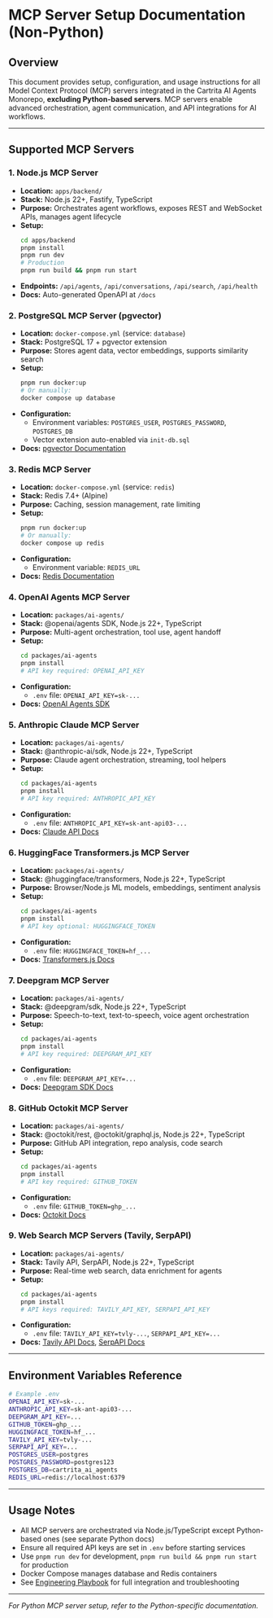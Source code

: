 # MCP Server Setup Documentation (Non-Python)

## Overview

This document provides setup, configuration, and usage instructions for all Model Context Protocol (MCP) servers integrated in the Cartrita AI Agents Monorepo, **excluding Python-based servers**. MCP servers enable advanced orchestration, agent communication, and API integrations for AI workflows.

---

## Supported MCP Servers

### 1. Node.js MCP Server
- **Location:** `apps/backend/`
- **Stack:** Node.js 22+, Fastify, TypeScript
- **Purpose:** Orchestrates agent workflows, exposes REST and WebSocket APIs, manages agent lifecycle
- **Setup:**
  ```bash
  cd apps/backend
  pnpm install
  pnpm run dev
  # Production
  pnpm run build && pnpm run start
  ```
- **Endpoints:** `/api/agents`, `/api/conversations`, `/api/search`, `/api/health`
- **Docs:** Auto-generated OpenAPI at `/docs`

### 2. PostgreSQL MCP Server (pgvector)
- **Location:** `docker-compose.yml` (service: `database`)
- **Stack:** PostgreSQL 17 + pgvector extension
- **Purpose:** Stores agent data, vector embeddings, supports similarity search
- **Setup:**
  ```bash
  pnpm run docker:up
  # Or manually:
  docker compose up database
  ```
- **Configuration:**
  - Environment variables: `POSTGRES_USER`, `POSTGRES_PASSWORD`, `POSTGRES_DB`
  - Vector extension auto-enabled via `init-db.sql`
- **Docs:** [pgvector Documentation](https://github.com/pgvector/pgvector)

### 3. Redis MCP Server
- **Location:** `docker-compose.yml` (service: `redis`)
- **Stack:** Redis 7.4+ (Alpine)
- **Purpose:** Caching, session management, rate limiting
- **Setup:**
  ```bash
  pnpm run docker:up
  # Or manually:
  docker compose up redis
  ```
- **Configuration:**
  - Environment variable: `REDIS_URL`
- **Docs:** [Redis Documentation](https://redis.io/docs/)

### 4. OpenAI Agents MCP Server
- **Location:** `packages/ai-agents/`
- **Stack:** @openai/agents SDK, Node.js 22+, TypeScript
- **Purpose:** Multi-agent orchestration, tool use, agent handoff
- **Setup:**
  ```bash
  cd packages/ai-agents
  pnpm install
  # API key required: OPENAI_API_KEY
  ```
- **Configuration:**
  - `.env` file: `OPENAI_API_KEY=sk-...`
- **Docs:** [OpenAI Agents SDK](https://openai.github.io/openai-agents-js/)

### 5. Anthropic Claude MCP Server
- **Location:** `packages/ai-agents/`
- **Stack:** @anthropic-ai/sdk, Node.js 22+, TypeScript
- **Purpose:** Claude agent orchestration, streaming, tool helpers
- **Setup:**
  ```bash
  cd packages/ai-agents
  pnpm install
  # API key required: ANTHROPIC_API_KEY
  ```
- **Configuration:**
  - `.env` file: `ANTHROPIC_API_KEY=sk-ant-api03-...`
- **Docs:** [Claude API Docs](https://docs.claude.com/)

### 6. HuggingFace Transformers.js MCP Server
- **Location:** `packages/ai-agents/`
- **Stack:** @huggingface/transformers, Node.js 22+, TypeScript
- **Purpose:** Browser/Node.js ML models, embeddings, sentiment analysis
- **Setup:**
  ```bash
  cd packages/ai-agents
  pnpm install
  # API key optional: HUGGINGFACE_TOKEN
  ```
- **Configuration:**
  - `.env` file: `HUGGINGFACE_TOKEN=hf_...`
- **Docs:** [Transformers.js Docs](https://huggingface.co/docs/hub/en/transformers-js)

### 7. Deepgram MCP Server
- **Location:** `packages/ai-agents/`
- **Stack:** @deepgram/sdk, Node.js 22+, TypeScript
- **Purpose:** Speech-to-text, text-to-speech, voice agent orchestration
- **Setup:**
  ```bash
  cd packages/ai-agents
  pnpm install
  # API key required: DEEPGRAM_API_KEY
  ```
- **Configuration:**
  - `.env` file: `DEEPGRAM_API_KEY=...`
- **Docs:** [Deepgram SDK Docs](https://developers.deepgram.com/docs/js-sdk)

### 8. GitHub Octokit MCP Server
- **Location:** `packages/ai-agents/`
- **Stack:** @octokit/rest, @octokit/graphql.js, Node.js 22+, TypeScript
- **Purpose:** GitHub API integration, repo analysis, code search
- **Setup:**
  ```bash
  cd packages/ai-agents
  pnpm install
  # API key required: GITHUB_TOKEN
  ```
- **Configuration:**
  - `.env` file: `GITHUB_TOKEN=ghp_...`
- **Docs:** [Octokit Docs](https://octokit.github.io/rest.js/)

### 9. Web Search MCP Servers (Tavily, SerpAPI)
- **Location:** `packages/ai-agents/`
- **Stack:** Tavily API, SerpAPI, Node.js 22+, TypeScript
- **Purpose:** Real-time web search, data enrichment for agents
- **Setup:**
  ```bash
  cd packages/ai-agents
  pnpm install
  # API keys required: TAVILY_API_KEY, SERPAPI_API_KEY
  ```
- **Configuration:**
  - `.env` file: `TAVILY_API_KEY=tvly-...`, `SERPAPI_API_KEY=...`
- **Docs:** [Tavily API Docs](https://docs.tavily.com/), [SerpAPI Docs](https://serpapi.com/)

---

## Environment Variables Reference

```bash
# Example .env
OPENAI_API_KEY=sk-...
ANTHROPIC_API_KEY=sk-ant-api03-...
DEEPGRAM_API_KEY=...
GITHUB_TOKEN=ghp_...
HUGGINGFACE_TOKEN=hf_...
TAVILY_API_KEY=tvly-...
SERPAPI_API_KEY=...
POSTGRES_USER=postgres
POSTGRES_PASSWORD=postgres123
POSTGRES_DB=cartrita_ai_agents
REDIS_URL=redis://localhost:6379
```

---

## Usage Notes
- All MCP servers are orchestrated via Node.js/TypeScript except Python-based ones (see separate Python docs)
- Ensure all required API keys are set in `.env` before starting services
- Use `pnpm run dev` for development, `pnpm run build && pnpm run start` for production
- Docker Compose manages database and Redis containers
- See [Engineering Playbook](ENGINEERING_PLAYBOOK.md) for full integration and troubleshooting

---

*For Python MCP server setup, refer to the Python-specific documentation.*
